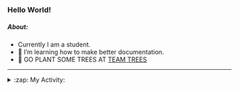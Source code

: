 ### Hello World!

##### About:
- Currently I am a student.
- 🌱 I’m learning how to make better documentation.
- 🌱 GO PLANT SOME TREES AT [TEAM TREES](https://teamtrees.org/)

---
<details>
  <summary>:zap: My Activity:</summary>
  
<!--START_SECTION:waka-->
![Code Time](http://img.shields.io/badge/Code%20Time-1%2C113%20hrs%2047%20mins-blue)

**I'm a Night 🦉** 

```text
🌞 Morning                1416 commits        ██░░░░░░░░░░░░░░░░░░░░░░░   09.28 % 
🌆 Daytime                5315 commits        █████████░░░░░░░░░░░░░░░░   34.83 % 
🌃 Evening                4369 commits        ███████░░░░░░░░░░░░░░░░░░   28.63 % 
🌙 Night                  4158 commits        ███████░░░░░░░░░░░░░░░░░░   27.25 % 
```
📅 **I'm Most Productive on Wednesday** 

```text
Monday                   2284 commits        ████░░░░░░░░░░░░░░░░░░░░░   14.97 % 
Tuesday                  1890 commits        ███░░░░░░░░░░░░░░░░░░░░░░   12.39 % 
Wednesday                3644 commits        ██████░░░░░░░░░░░░░░░░░░░   23.88 % 
Thursday                 1941 commits        ███░░░░░░░░░░░░░░░░░░░░░░   12.72 % 
Friday                   1485 commits        ██░░░░░░░░░░░░░░░░░░░░░░░   09.73 % 
Saturday                 1382 commits        ██░░░░░░░░░░░░░░░░░░░░░░░   09.06 % 
Sunday                   2632 commits        ████░░░░░░░░░░░░░░░░░░░░░   17.25 % 
```


📊 **This Week I Spent My Time On** 

```text
🔥 Editors: 
VS Code                  1 hr 22 mins        █████████████████████████   100.00 % 

🐱‍💻 Projects: 
praise                   58 mins             ██████████████████░░░░░░░   70.76 % 
recurring-call-reminder  24 mins             ███████░░░░░░░░░░░░░░░░░░   29.23 % 
ai                       0 secs              ░░░░░░░░░░░░░░░░░░░░░░░░░   00.02 % 
```


 Last Updated on 02/05/2023 21:07:38 UTC
<!--END_SECTION:waka-->
</details>
